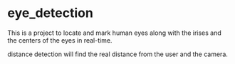 # eye_detection
This is a project to locate and mark human eyes along with the irises and the centers of the eyes in real-time.

distance detection will find the real distance from the user and the camera.